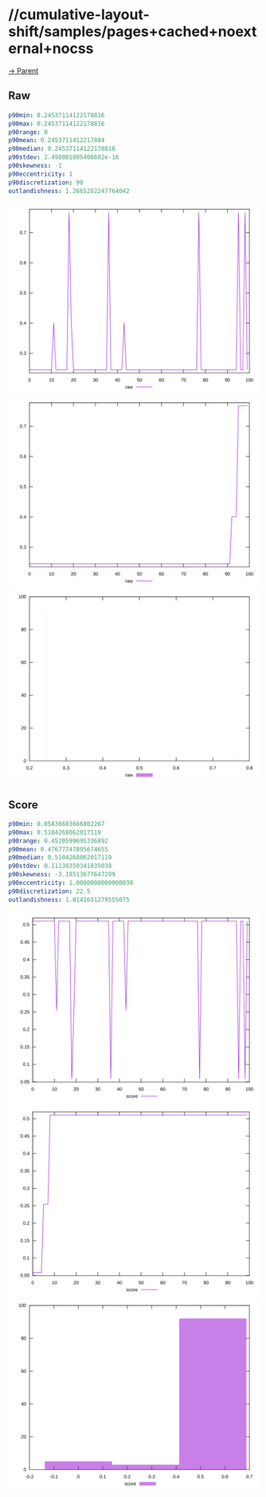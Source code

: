 
# //cumulative-layout-shift/samples/pages+cached+noexternal+nocss

[→ Parent](../..)


## Raw


```yaml
p90min: 0.24537114122178816
p90max: 0.24537114122178816
p90range: 0
p90mean: 0.2453711412217884
p90median: 0.24537114122178816
p90stdev: 2.498001805406602e-16
p90skewness: -1
p90eccentricity: 1
p90discretization: 90
outlandishness: 1.2665262247764042

```

![PLOT: raw-values](./raw/values.svg)![PLOT: raw-sorted](./raw/sorted.svg)![PLOT: raw-histogram](./raw/histogram.svg)
## Score


```yaml
p90min: 0.05836683666802267
p90max: 0.5104268062017119
p90range: 0.4520599695336892
p90mean: 0.47677747895674655
p90median: 0.5104268062017119
p90stdev: 0.11138350341835038
p90skewness: -3.18513677647299
p90eccentricity: 1.0000000000000038
p90discretization: 22.5
outlandishness: 1.0141651279555075

```

![PLOT: score-values](./score/values.svg)![PLOT: score-sorted](./score/sorted.svg)![PLOT: score-histogram](./score/histogram.svg)